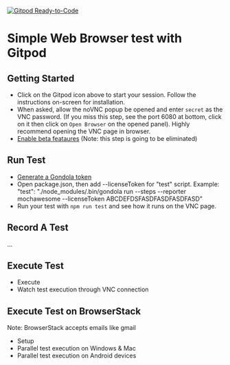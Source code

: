 [![Gitpod Ready-to-Code](https://img.shields.io/badge/Gitpod-Ready--to--Code-blue?logo=gitpod)](https://gitpod.io/#https://github.com/trinhpham/test-with-gitpod) 

# Simple Web Browser test with Gitpod

## Getting Started
- Click on the Gitpod icon above to start your session. Follow the instructions on-screen for installation.
- When asked, allow the noVNC popup be opened and enter `secret` as the VNC password. (If you miss this step, see the port 6080 at bottom, click on it then click on `Open Browser` on the opened panel). Highly recommend opening the VNC page in browser.
- [Enable beta feataures](https://docs.gondolatest.com/guides/beta-features.html#enabling-beta-features) (Note: this step is going to be eliminated)
## Run Test
- [Generate a Gondola token](https://docs.gondolatest.com/subscription/#generating-a-token)
- Open package.json, then add --licenseToken for "test" script. Example: "test": "./node_modules/.bin/gondola run --steps --reporter mochawesome --licenseToken ABCDEFDSFASDFASDFASDFASD"
- Run your test with `npm run test` and see how it runs on the VNC page.
## Record A Test
...
## Execute Test
- Execute
- Watch test execution through VNC connection
## Execute Test on BrowserStack
Note: BrowserStack accepts emails like gmail
- Setup
- Parallel test execution on Windows & Mac
- Parallel test execution on Android devices

